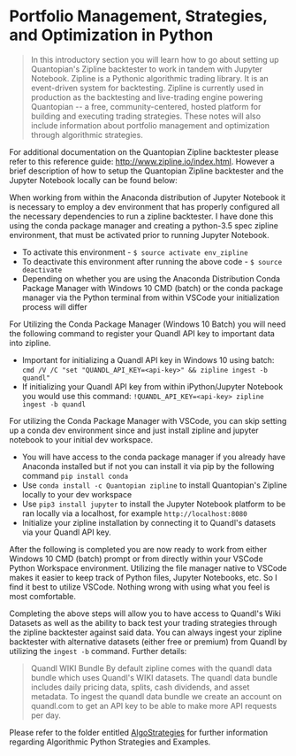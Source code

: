 # Portfolio Management, Strategies, and Optimization in Python 
> In this introductory section you will learn how to go about setting up Quantopian's Zipline backtester to work in tandem with Jupyter Notebook. Zipline is a Pythonic algorithmic trading library. It is an event-driven system for backtesting. Zipline is currently used in production as the backtesting and live-trading engine powering Quantopian -- a free, community-centered, hosted platform for building and executing trading strategies. These notes will also include information about portfolio management and optimization through algorithmic strategies. 

For additional documentation on the Quantopian Zipline backtester please refer to this reference guide: http://www.zipline.io/index.html. However a brief description of how to setup the Quantopian Zipline backtester and the Jupyter Notebook locally can be found below: 

When working from within the Anaconda distribution of Jupyter Notebook it is necessary to employ a dev environment that has properly configured all the necessary dependencies to run a zipline backtester. I have done this using the conda package manager and creating a python-3.5 spec zipline environment, that must be activated prior to running Jupyter Notebook.
* To activate this environment - `$ source activate env_zipline`
* To deactivate this environment after running the above code - `$ source deactivate`
* Depending on whether you are using the Anaconda Distribution Conda Package Manager with Windows 10 CMD (batch) or the conda package manager via the Python terminal from within VSCode your initialization process will differ 

For Utilizing the Conda Package Manager (Windows 10 Batch) you will need the following command to register your Quandl API key to important data into zipline. 
* Important for initializing a Quandl API key in Windows 10 using batch: `cmd /V /C "set "QUANDL_API_KEY=<api-key>" && zipline ingest -b quandl"`
* If initializing your Quandl API key from within iPython/Jupyter Notebook you would use this command: `!QUANDL_API_KEY=<api-key> zipline ingest -b quandl` 

For utilizing the Conda Package Manager with VSCode, you can skip setting up a conda dev environment since and just install zipline and jupyter notebook to your initial dev workspace. 
* You will have access to the conda package manager if you already have Anaconda installed but if not you can install it via pip by the following command `pip install conda` 
* Use `conda install -c Quantopian zipline` to install Quantopian's Zipline locally to your dev workspace
* Use `pip3 install jupyter` to install the Jupyter Notebook platform to be ran locally via a localhost, for example `http://localhost:8080` 
* Initialize your zipline installation by connecting it to Quandl's datasets via your Quandl API key. 

After the following is completed you are now ready to work from either Windows 10 CMD (batch) prompt or from directly within your VSCode Python Workspace environment. Utilizing the file manager native to VSCode makes it easier to keep track of Python files, Jupyter Notebooks, etc. So I find it best to utilize VSCode. Nothing wrong with using what you feel is most comfortable. 

Completing the above steps will allow you to have access to Quandl's Wiki Datasets as well as the ability to back test your trading strategies through the zipline backtester against said data. You can always ingest your zipline backtester with alternative datasets (either free or premium) from Quandl by utilizing the `ingest -b` command. Further details: 

> Quandl WIKI Bundle By default zipline comes with the quandl data bundle which uses Quandl's WIKI datasets. The quandl data bundle includes daily pricing data, splits, cash dividends, and asset metadata. To ingest the quandl data bundle we create an account on quandl.com to get an API key to be able to make more API requests per day. 

Please refer to the folder entitled [AlgoStrategies](https://github.com/Jzbonner/Python-for-Data-Science/tree/master/AlgoStrategies) for further information regarding Algorithmic Python Strategies and Examples. 

